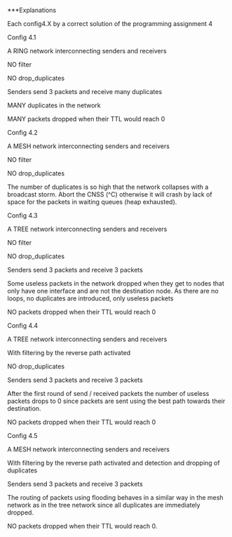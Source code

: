 
***Explanations

Each config4.X by a correct solution of the programming assignment 4

Config 4.1

A RING network interconnecting senders and receivers

NO filter

NO drop_duplicates

Senders send 3 packets and receive many duplicates

MANY duplicates in the network

MANY packets dropped when their TTL would reach 0

Config 4.2

A MESH network interconnecting senders and receivers

NO filter

NO drop_duplicates

The number of duplicates is so high that the network collapses with a broadcast storm. Abort the CNSS (^C) otherwise it will crash by lack of space for the packets in waiting queues (heap exhausted).

Config 4.3

A TREE network interconnecting senders and receivers

NO filter

NO drop_duplicates

Senders send 3 packets and receive 3 packets

Some useless packets in the network dropped when they get to nodes that only have one interface and are not the destination node. As there are no loops, no duplicates are introduced, only useless packets

NO packets dropped when their TTL would reach 0

Config 4.4

A TREE network interconnecting senders and receivers

With filtering by the reverse path activated

NO drop_duplicates

Senders send 3 packets and receive 3 packets

After the first round of send / received packets the number of useless packets drops to 0 since packets are sent using the best path towards their destination.

NO packets dropped when their TTL would reach 0

Config 4.5

A MESH network interconnecting senders and receivers

With filtering by the reverse path activated and detection and dropping of duplicates

Senders send 3 packets and receive 3 packets

The routing of packets using flooding behaves in a similar way in the mesh network as in the tree network since all duplicates are immediately dropped.

NO packets dropped when their TTL would reach 0.
